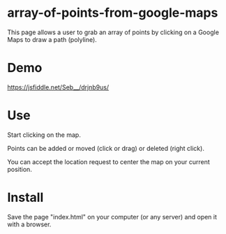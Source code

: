 # array-of-points-from-google-maps
This page allows a user to grab an array of points by clicking on a Google Maps to draw a path (polyline).

# Demo
https://jsfiddle.net/Seb__/drjnb9us/

# Use
Start clicking on the map.

Points can be added or moved (click or drag) or deleted (right click).

You can accept the location request to center the map on your current position.

# Install
Save the page "index.html" on your computer (or any server) and open it with a browser.




